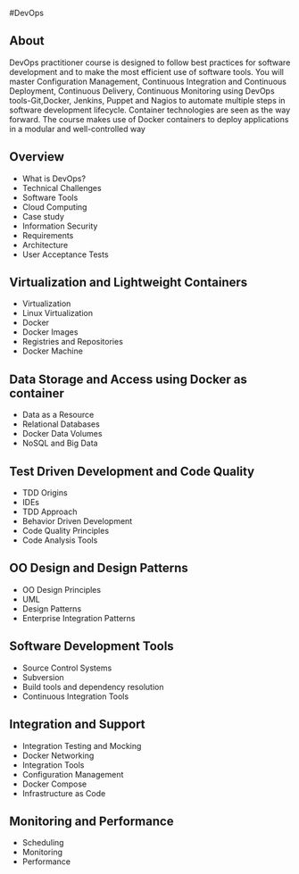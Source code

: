 #DevOps
## About
 DevOps practitioner course is designed to follow best practices for software development and to make the most efficient use of software tools. You will master Configuration Management, Continuous Integration and Continuous Deployment, Continuous Delivery, Continuous Monitoring using DevOps tools-Git,Docker, Jenkins, Puppet and Nagios to automate multiple steps in software development lifecycle. Container technologies are seen as the way forward. The course makes use of Docker containers to deploy applications in a modular and well-controlled way

## Overview
- What is DevOps?
- Technical Challenges
- Software Tools
- Cloud Computing
- Case study
- Information Security
- Requirements
- Architecture
- User Acceptance Tests

## Virtualization and Lightweight Containers
- Virtualization
- Linux Virtualization
- Docker
- Docker Images
- Registries and Repositories
- Docker Machine

## Data Storage and Access using Docker as container
- Data as a Resource
- Relational Databases
- Docker Data Volumes
- NoSQL and Big Data

## Test Driven Development and Code Quality
- TDD Origins
- IDEs
- TDD Approach
- Behavior Driven Development
- Code Quality Principles
- Code Analysis Tools

## OO Design and Design Patterns
- OO Design Principles
- UML
- Design Patterns
- Enterprise Integration Patterns

## Software Development Tools
- Source Control Systems
- Subversion
- Build tools and dependency resolution
- Continuous Integration Tools

## Integration and Support
- Integration Testing and Mocking
- Docker Networking
- Integration Tools
- Configuration Management
- Docker Compose
- Infrastructure as Code

## Monitoring and Performance
- Scheduling
- Monitoring
- Performance
